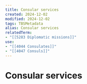 ```yaml
---
title: Consular services
created: 2024-12-02
modified: 2024-12-02
tags: TBSMetadata
alias: Consular services
relatedTerm:
- "[[5283 Diplomatic missions]]"
use:
- "[[4044 Consulates]]"
- "[[4047 Consuls]]"
---
```

# Consular services
